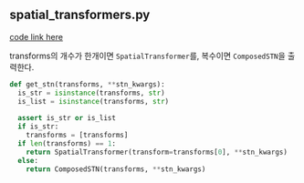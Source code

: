 
## spatial_transformers.py

[code link here](https://github.com/0nandon/gangealing/blob/main/models/spatial_transformers/spatial_transformer.py)

transforms의 개수가 한개이면 `SpatialTransformer`를, 복수이면 `ComposedSTN`을 출력한다.

```python
def get_stn(transforms, **stn_kwargs):
  is_str = isinstance(transforms, str)
  is_list = isinstance(transforms, str)
  
  assert is_str or is_list
  if is_str:
    transforms = [transforms]
  if len(transforms) == 1:
    return SpatialTransformer(transform=transforms[0], **stn_kwargs)
  else:
    return ComposedSTN(transforms, **stn_kwargs)
```

